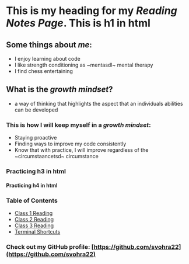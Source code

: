 # This is my heading for my _Reading Notes Page_. This is h1 in html

## Some things about _me_:

* I enjoy learning about code 
* I like strength conditioning as ~mentasdl~ mental therapy 
* I find chess entertaining  

## What is the _growth mindset_?

- a way of thinking that highlights the aspect that an individuals abilities can be developed
 
### This is how I will keep myself in a _growth mindset_:

- Staying proactive 
- Finding ways to improve my code consistently 
- Know that with practice, I will improve regardless of the ~circumstaancetsd~ circumstance

### Practicing h3 in html
#### Practicing h4 in html

### Table of Contents
- [Class 1 Reading](class1.md)
- [Class 2 Reading](class2.md)
- [Class 3 Reading](class3.md)
- [Terminal Shortcuts](cheatsheet-terminal.md)

### Check out my GitHub profile: [https://github.com/svohra22](https://github.com/svohra22)





